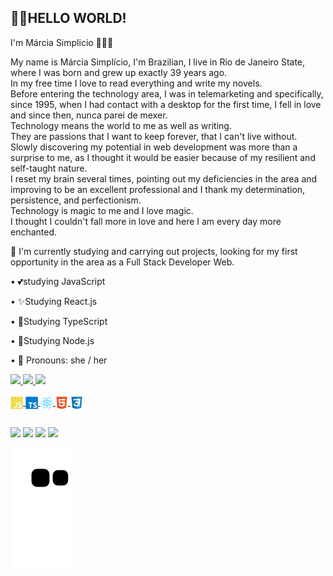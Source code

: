 ## 👋🏾HELLO WORLD! 
I'm Márcia Simplicio 🙋🏾‍♀️

My name is Márcia Simplício, I'm Brazilian, I live in Rio de Janeiro State, where I was born and grew up exactly 39 years ago.<br>
In my free time I love to read everything and write my novels.<br>
Before entering the technology area, I was in telemarketing and specifically, since 1995, when I had contact with a desktop for the first time, I fell in love and since then, 
nunca parei de mexer. <br>
Technology means the world to me as well as writing.<br>
They are passions that I want to keep forever, that I can't live without.<br>
Slowly discovering my potential in web development was more than a surprise to me, as I thought it would be easier because of my resilient and self-taught nature.<br>
I reset my brain several times, pointing out my deficiencies in the area and improving to be an excellent professional and I thank my determination, persistence, and perfectionism.<br>
Technology is magic to me and I love magic.<br>
I thought I couldn't fall more in love and here I am every day more enchanted. 


🔭 I'm currently studying and carrying out projects, looking for my first opportunity in the area as a Full Stack Developer Web.

• 💕studying JavaScript

• ✨Studying React.js

• 🦋Studying TypeScript

• 🐬Studying Node.js

• 🥰 Pronouns: she / her

 <div>
  <a href="https://github.com/Marcia-Simplicio">
  <img height="180em" src="https://github-readme-stats.vercel.app/api?username=Marcia-Simplicio&show_icons=true&theme=dark&include_all_commits=true&count_private=true"/>
  <img height="180em" src="https://github-readme-stats.vercel.app/api/top-langs/?username=Marcia-Simplicio&layout=compact&langs_count=16&theme=dark"/>
  <img height="180em" src="https://github-readme-stats.vercel.app/api/top-langs/?username=Marcia-Simplicio&layout=compact&langs_count=7&theme=dark"/>
</div>
  
<div style="display: inline_block"><br> 
  <img align="center" alt="Marcia-Js" height="20" width="20" src="https://raw.githubusercontent.com/devicons/devicon/master/icons/javascript/javascript-plain.svg">
  <img align="center" alt="Marcia-Ts" height="20" width="20" src="https://raw.githubusercontent.com/devicons/devicon/master/icons/typescript/typescript-plain.svg">
  <img align="center" alt="Marcia-React" height="20" width="20" src="https://raw.githubusercontent.com/devicons/devicon/master/icons/react/react-original.svg">
  <img align="center" alt="Marcia-HTML" height="20" width="20" src="https://raw.githubusercontent.com/devicons/devicon/master/icons/html5/html5-original.svg">
  <img align="center" alt="Marcia-CSS" height=20" width="20" src="https://raw.githubusercontent.com/devicons/devicon/master/icons/css3/css3-original.svg">
  <img align="right" alt="" src="">
</div>

##
 
<div> 
  <a href="https://www.instagram.com/bigudinharainha"/" target="_blank"><img src="https://img.shields.io/badge/-Instagram-%23E4405F?style=for-the-badge&logo=instagram&logoColor=white" "target="_blank"></a>
  <a href="Márcia#2387" "target="_blank"><img src="https://img.shields.io/badge/Discord-7289DA?style=for-the-badge&logo=discord&logoColor=white" "target="_blank"></a> 
<a href = "mailto:marcia39.simplicio@gmail.com"/" target="_blank"><img src="https://img.shields.io/badge/-Gmail-%23333?style=for-the-badge&logo=gmail&logoColor=white" "target="_blank"></a>
  <a href="https://www.linkedin.com/in/marcia-simplicio-0b88591a7/" "target="_blank"><img src="https://img.shields.io/badge/-LinkedIn-%230077B5?style=for-the-badge&logo=linkedin&logoColor=white" "target="_blank"></a> 
   
   ![Snake animation](https://github.com/Marcia-Simplicio/Marcia-Simplicio/blob/output/github-contribution-grid-snake.svg)
   
</div>

